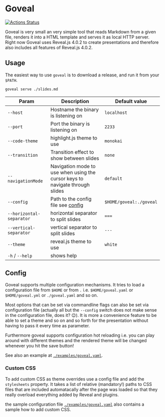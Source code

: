 # Goveal

[![Actions Status](https://github.com/baez90/goveal/workflows/Go/badge.svg)](https://github.com/baez90/goveal/actions)

Goveal is very small an very simple tool that reads Markdown from a given file, renders  it into a HTML template and serves it as local HTTP server.
Right now Goveal uses Reveal.js 4.0.2 to create presentations and therefore also includes all features of Reveal.js 4.0.2.

## Usage

The easiest way to use `goveal` is to download a release, and run it from your `$PATH`.

```bash
goveal serve ./slides.md
```

| Param                    | Description                                                                  | Default value           |
| ------------------------ | ---------------------------------------------------------------------------- | ----------------------- |
| `--host`                 | Hostname the binary is listening on                                          | `localhost`             |
| `--port`                 | Port the binary is listening on                                              | `2233`                  |
| `--code-theme`           | highlight.js theme to use                                                    | `monokai`               |
| `--transition`           | Transition effect to show between slides                                     | `none`                  |
| `--navigationMode`       | Navigation mode to use when using the cursor keys to navigate through slides | `default`               |
| `--config`               | Path to the config file see [config](#config)                                | `$HOME/goveal:./goveal` |
| `--horizontal-separator` | horizontal separator to split slides                                         | `===`                   |
| `--vertical-separator`   | vertical separator to split slides                                           | `---`                   |
| `--theme`                | reveal.js theme to use                                                       | `white`                 |
| `-h` / `--help`          | shows help                                                                   |                         |

## Config

Goveal supports multiple configuration mechanisms.
It tries to load a configuration file from `$HOME` or from `.` i.e. `$HOME/goveal.yaml` or `$HOME/goveal.yml` or `./goveal.yaml` and so on.

Most options that can be set via commandline flags can also be set via configuration file (actually all but the `--config` switch does not make sense in the configuration file, does it? :wink:).
It is more a convenience feature to be able to set a theme and so on and so forth for the presentation without having to pass it every time as parameter.

Furthermore goveal supports configuration hot reloading i.e. you can play around with different themes and the rendered theme will be changed whenever you hit the save button!

See also an example at [`./examples/goveal.yaml`](./examples/goveal.yaml).

### Custom CSS

To add custom CSS as theme overrides use a config file and add the `stylesheets` property.
It takes a list of relative (mandatory!) paths to CSS files that are included automatacally after the page was loaded so that they really overload everything added by Reveal and plugins.

the sample configuration file [`./examples/goveal.yaml`](./examples/goveal.yaml) also contains a sample how to add custom CSS.
